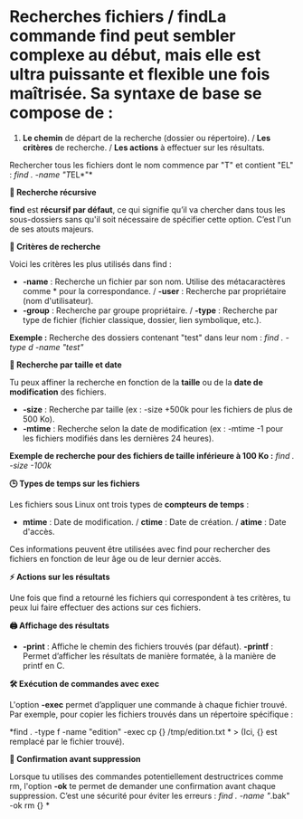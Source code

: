 # Recherches fichiers / findLa commande find peut sembler complexe au début, mais elle est ultra puissante et flexible une fois maîtrisée. Sa syntaxe de base se compose de :

1.  **Le chemin** de départ de la recherche (dossier ou répertoire). / **Les critères** de recherche. / **Les actions** à effectuer sur les résultats.

Rechercher tous les fichiers dont le nom commence par "T" et contient "EL" : *find . -name "T*EL*"*



**🔄 Recherche récursive**

**find** est **récursif par défaut**, ce qui signifie qu’il va chercher dans tous les sous-dossiers sans qu'il soit nécessaire de spécifier cette option. C’est l'un de ses atouts majeurs.



**🎯 Critères de recherche**

Voici les critères les plus utilisés dans find :

- **-name** : Recherche un fichier par son nom. Utilise des métacaractères comme * pour la correspondance. / **-user** : Recherche par propriétaire (nom d'utilisateur).
- **-group** : Recherche par groupe propriétaire. / **-type** : Recherche par type de fichier (fichier classique, dossier, lien symbolique, etc.).

**Exemple :** Recherche des dossiers contenant "test" dans leur nom : *find . -type d -name "*test*"*



**📏 Recherche par taille et date**

Tu peux affiner la recherche en fonction de la **taille** ou de la **date de modification** des fichiers.

- **-size** : Recherche par taille (ex : -size +500k pour les fichiers de plus de 500 Ko).
- **-mtime** : Recherche selon la date de modification (ex : -mtime -1 pour les fichiers modifiés dans les dernières 24 heures).

**Exemple de recherche pour des fichiers de taille inférieure à 100 Ko :** *find . -size -100k*



**🕒 Types de temps sur les fichiers**

Les fichiers sous Linux ont trois types de **compteurs de temps** :

- **mtime** : Date de modification. / **ctime** : Date de création. / **atime** : Date d'accès.

Ces informations peuvent être utilisées avec find pour rechercher des fichiers en fonction de leur âge ou de leur dernier accès.



**⚡ Actions sur les résultats**

Une fois que find a retourné les fichiers qui correspondent à tes critères, tu peux lui faire effectuer des actions sur ces fichiers.

**🖨 Affichage des résultats**

- **-print** : Affiche le chemin des fichiers trouvés (par défaut). **-printf** : Permet d’afficher les résultats de manière formatée, à la manière de printf en C.

**🛠 Exécution de commandes avec exec**

L'option **-exec** permet d’appliquer une commande à chaque fichier trouvé. Par exemple, pour copier les fichiers trouvés dans un répertoire spécifique :

*find . -type f -name "edition" -exec cp {} /tmp/edition.txt \* > (Ici, {} est remplacé par le fichier trouvé).

**🚨 Confirmation avant suppression**

Lorsque tu utilises des commandes potentiellement destructrices comme rm, l'option **-ok** te permet de demander une confirmation avant chaque suppression. C’est une sécurité pour éviter les erreurs : *find . -name "*.bak" -ok rm {} \*
